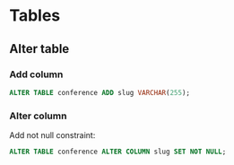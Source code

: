 # Tables

## Alter table

### Add column

```sql
ALTER TABLE conference ADD slug VARCHAR(255);
```

### Alter column

Add not null constraint:

```sql
ALTER TABLE conference ALTER COLUMN slug SET NOT NULL;
```
